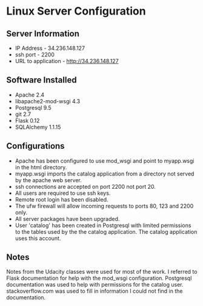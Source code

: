 # Linux Server Configuration

## Server Information
* IP Address - 34.236.148.127
* ssh port - 2200
* URL to application - http://34.236.148.127

## Software Installed
* Apache 2.4
* libapache2-mod-wsgi 4.3
* Postgresql 9.5
* git 2.7
* Flask 0.12
* SQLAlchemy 1.1.15

## Configurations
* Apache has been configured to use mod_wsgi and point to myapp.wsgi in the html directory.
* myapp.wsgi imports the catalog application from a directory not served by the apache web server.
* ssh connections are accepted on port 2200 not port 20.
* All users are required to use ssh keys.
* Remote root login has been disabled.
* The ufw firewall will allow incoming requests to ports 80, 123 and 2200 only.
* All server packages have been upgraded.
* User 'catalog' has been created in Postgresql with limited permissions to the tables used by the the catalog application. The catalog application uses this account.

## Notes
Notes from the Udacity classes were used for most of the work.  I referred to Flask documentation for help with the mod_wsgi configuration.  Postgresql documentation was used to help with permissions for the catalog user.  stackoverflow.com was used to fill in information I could not find in the documentation.
